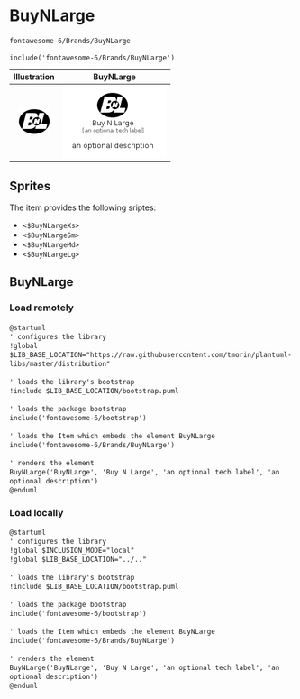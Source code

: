 # BuyNLarge


```text
fontawesome-6/Brands/BuyNLarge
```

```text
include('fontawesome-6/Brands/BuyNLarge')
```



| Illustration | BuyNLarge |
| :---: | :---: |
| ![illustration for Illustration](../../fontawesome-6/Brands/BuyNLarge.png) | ![illustration for BuyNLarge](../../fontawesome-6/Brands/BuyNLarge.Local.png) |



## Sprites
The item provides the following sriptes:

- `<$BuyNLargeXs>`
- `<$BuyNLargeSm>`
- `<$BuyNLargeMd>`
- `<$BuyNLargeLg>`





## BuyNLarge

### Load remotely
```plantuml
@startuml
' configures the library
!global $LIB_BASE_LOCATION="https://raw.githubusercontent.com/tmorin/plantuml-libs/master/distribution"

' loads the library's bootstrap
!include $LIB_BASE_LOCATION/bootstrap.puml

' loads the package bootstrap
include('fontawesome-6/bootstrap')

' loads the Item which embeds the element BuyNLarge
include('fontawesome-6/Brands/BuyNLarge')

' renders the element
BuyNLarge('BuyNLarge', 'Buy N Large', 'an optional tech label', 'an optional description')
@enduml
```

### Load locally
```plantuml
@startuml
' configures the library
!global $INCLUSION_MODE="local"
!global $LIB_BASE_LOCATION="../.."

' loads the library's bootstrap
!include $LIB_BASE_LOCATION/bootstrap.puml

' loads the package bootstrap
include('fontawesome-6/bootstrap')

' loads the Item which embeds the element BuyNLarge
include('fontawesome-6/Brands/BuyNLarge')

' renders the element
BuyNLarge('BuyNLarge', 'Buy N Large', 'an optional tech label', 'an optional description')
@enduml
```

